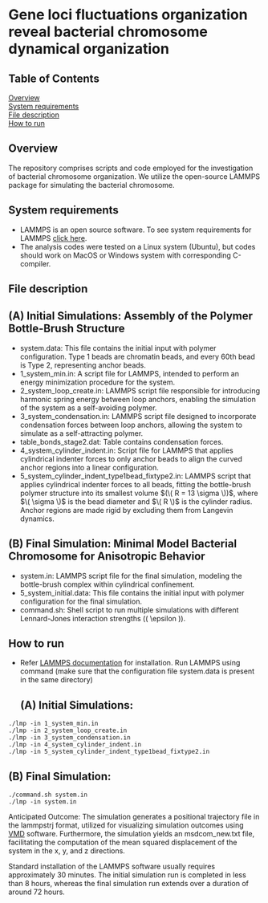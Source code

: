 # Gene loci fluctuations organization reveal bacterial chromosome dynamical organization
## Table of Contents  
[Overview](#overview)  
[System requirements](#system-requirements)  
[File description](#file-description)  
[How to run](#how-to-run)  

## Overview
The repository comprises scripts and code employed for the investigation of bacterial chromosome organization. We utilize the open-source LAMMPS package for simulating the bacterial chromosome.

## System requirements
- LAMMPS is an open source software. To see system requirements for LAMMPS [click here](https://docs.lammps.org/Install.html).
- The analysis codes were tested on a Linux system (Ubuntu), but codes should work on MacOS or Windows system with corresponding C-compiler.


## File description
## (A) Initial Simulations: Assembly of the Polymer Bottle-Brush Structure
- system.data: This file contains the initial input with polymer configuration. Type 1 beads are chromatin beads, and every 60th bead is Type 2, representing anchor beads.
- 1_system_min.in:  A script file for LAMMPS, intended to perform an energy minimization procedure for the system.
- 2_system_loop_create.in: LAMMPS script file responsible for introducing harmonic spring energy between loop anchors, enabling the simulation of the system as a self-avoiding polymer.
- 3_system_condensation.in: LAMMPS script file designed to incorporate condensation forces between loop anchors, allowing the system to simulate as a self-attracting polymer.
- table_bonds_stage2.dat: Table contains condensation forces.
- 4_system_cylinder_indent.in: Script file for LAMMPS that applies cylindrical indenter forces to only anchor beads to align the curved anchor regions into a linear configuration.
- 5_system_cylinder_indent_type1bead_fixtype2.in:  LAMMPS script that applies cylindrical indenter forces to all beads, fitting the bottle-brush polymer structure into its smallest volume $(\( R = 13 \sigma \))$, where $\( \sigma \)$ is the bead diameter and $\( R \)$ is the cylinder radius. Anchor regions are made rigid by excluding them from Langevin dynamics.

## (B) Final Simulation: Minimal Model Bacterial Chromosome for Anisotropic Behavior
- system.in: LAMMPS script file for the final simulation, modeling the bottle-brush complex within cylindrical confinement.
- 5_system_initial.data: This file contains the initial input with polymer configuration for the final simulation.
- command.sh: Shell script to run multiple simulations with different Lennard-Jones interaction strengths (\( \epsilon \)).


## How to run
- Refer [LAMMPS documentation](https://docs.lammps.org/Install.html) for installation. Run LAMMPS using command (make sure that the configuration file system.data is present in the same directory)
  ## (A) Initial Simulations:

```
./lmp -in 1_system_min.in
./lmp -in 2_system_loop_create.in
./lmp -in 3_system_condensation.in
./lmp -in 4_system_cylinder_indent.in
./lmp -in 5_system_cylinder_indent_type1bead_fixtype2.in
```
## (B) Final Simulation:
```
./command.sh system.in
./lmp -in system.in
```

Anticipated Outcome: The simulation generates a positional trajectory file in the lammpstrj format, utilized for visualizing simulation outcomes using [VMD](https://www.ks.uiuc.edu/Research/vmd/)  software. Furthermore, the simulation yields an msdcom_new.txt file, facilitating the computation of the mean squared displacement of the system in the x, y, and z directions.


Standard installation of the LAMMPS software usually requires approximately 30 minutes. The initial simulation run is completed in less than 8 hours, whereas the final simulation run extends over a duration of around 72 hours.

